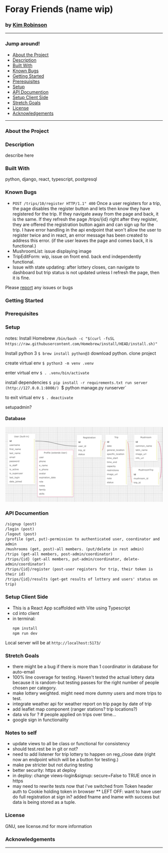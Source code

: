 #  Foray Friends (name wip)
### by [Kim Robinson](https://github.com/kimmykokonut)

---------------------------
### Jump around!
* <a href="#about-the-project">About the Project</a>
* <a href="#description">Description</a>
* <a href="#built-with">Built With</a>
* <a href="#known-bugs">Known Bugs</a>
* <a href="#getting-started">Getting Started</a>
* <a href="#prerequisites">Prerequisites</a>
* <a href="#setup">Setup</a>
* <a href="#api-documentation">API Documention</a>
* <a href="#setup-client-side">Setup Client Side</a>
* <a href="#stretch-goals">Stretch Goals</a>
* <a href="#license">License</a>
* <a href="#acknowledgements">Acknowledgements</a>
---------------------------
### About the Project

### Description
describe here

### Built With
python, django, react, typescript, postgresql

### Known Bugs
* `POST /trips/10/register HTTP/1.1" 400` Once a user registers for a trip, the page disables the register button and lets then know they have registered for the trip.  If they navigate away from the page and back, it is the same.  If they refresh the page /trips/{id} right after they register, they are offered the registration button again and can sign up for the trip.  I have error handling in the api endpoint that won't allow the user to register twice and in react, an error message has been created to address this error. (if the user leaves the page and comes back, it is functional.)
* MushroomList: issue displaying image
* TripEditForm: wip, issue on front end. back end independently functional.
* Issue with state updating: after lottery closes, can navigate to dashboard but trip status is not updated unless I refresh the page, then it is fine.

Please [report](https://github.com/kimmykokonut/Capstone/issues) any issues or bugs 


### Getting Started

### Prerequisites

### Setup


notes:
Install Homebrew `/bin/bash -c "$(curl -fsSL https://raw.githubusercontent.com/Homebrew/install/HEAD/install.sh)"`

Install python 3 `$ brew install python@3`
download python.
clone project

create virtual env
`$ python3 -m venv .venv`

enter virtual env
`$ . .venv/bin/activate`

install dependencies
`$ pip install -r requirements.txt
run server (http://127.0.0.1:8000/)
`$ python manage.py runserver`

to exit virtual env
`$ . deactivate`

setupadmin?

#### Database

![Sql Relationship Diagram](./assets/diagrams/sql2.png)


### API Documention

```
/signup (post)
/login (post)
/logout (post)
/profile (get, put)-permission to authenticated user, coordinator and admin
/mushrooms (get, post)-all members. (put/delete in rest admin)
/trips (get-all members, post-admin/coordinator)
/trips/{id} (get-all members, put-admin/coordinator, delete-admin/coordinator)
/trips/{id}/register (post-user registers for trip, their token is their id)
/trips/{id}/results (get-get results of lottery and users' status on trip) 
```

### Setup Client Side
- This is a React App scaffolded with Vite using Typescript
- cd into client
- in terminal: 
  ```
  npm install
  npm run dev  
  ```
Local server will be at  `http://localhost:5173/`

### Stretch Goals

- there might be a bug if there is more than 1 coordinator in database for auto-email
- 100% line coverage for testing.  Haven't tested the actual lottery data because it is random-but testing passes for the right number of people chosen per category.
- make lottery weighted. might need more dummy users and more trips to test.
- integrate weather api for weather report on trip page by date of trip
- add leaflet map component (ranger stations? trip locations?)
- data vis for ? # people applied on trips over time...
- google sign in functionality

### Notes to self
- update views to all be class or functional for consistency
- should test.rest be in git or not?
- need to add listener for trip lottery to happen on reg_close date (right now an endpoint which will be a button for testing.)
- make pw stricter but not during testing
- better security: https at deploy
- in deploy: change views-login&signup: secure=False to TRUE once in https
- may need to rewrite tests now that i've switched from Token header auth to Cookie holding token in browser
** LEFT OFF: want to have user do full registration at sign in? added fname and lname with success but data is being stored as a tuple. 

### License
GNU, see license.md for more information

### Acknowledgements
-----------------------------